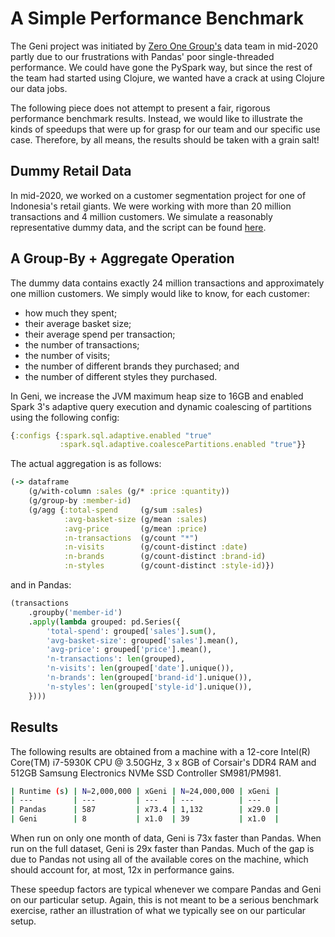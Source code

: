 # A Simple Performance Benchmark

The Geni project was initiated by [Zero One Group's](https://zero-one-group.com/) data team in mid-2020 partly due to our frustrations with Pandas' poor single-threaded performance. We could have gone the PySpark way, but since the rest of the team had started using Clojure, we wanted have a crack at using Clojure our data jobs.

The following piece does not attempt to present a fair, rigorous performance benchmark results. Instead, we would like to illustrate the kinds of speedups that were up for grasp for our team and our specific use case. Therefore, by all means, the results should be taken with a grain salt!

## Dummy Retail Data

In mid-2020, we worked on a customer segmentation project for one of Indonesia's retail giants. We were working with more than 20 million transactions and 4 million customers. We simulate a reasonably representative dummy data, and the script can be found [here](../examples/performance_benchmark_data.clj).

## A Group-By + Aggregate Operation

The dummy data contains exactly 24 million transactions and approximately one million customers. We simply would like to know, for each customer:

- how much they spent;
- their average basket size;
- their average spend per transaction;
- the number of transactions;
- the number of visits;
- the number of different brands they purchased; and
- the number of different styles they purchased.

In Geni, we increase the JVM maximum heap size to 16GB and enabled Spark 3's adaptive query execution and dynamic coalescing of partitions using the following config:

```clojure
{:configs {:spark.sql.adaptive.enabled "true"
           :spark.sql.adaptive.coalescePartitions.enabled "true"}}
```

The actual aggregation is as follows:

```clojure
(-> dataframe
    (g/with-column :sales (g/* :price :quantity))
    (g/group-by :member-id)
    (g/agg {:total-spend     (g/sum :sales)
            :avg-basket-size (g/mean :sales)
            :avg-price       (g/mean :price)
            :n-transactions  (g/count "*")
            :n-visits        (g/count-distinct :date)
            :n-brands        (g/count-distinct :brand-id)
            :n-styles        (g/count-distinct :style-id)})
```

and in Pandas:

```python
(transactions
    .groupby('member-id')
    .apply(lambda grouped: pd.Series({
        'total-spend': grouped['sales'].sum(),
        'avg-basket-size': grouped['sales'].mean(),
        'avg-price': grouped['price'].mean(),
        'n-transactions': len(grouped),
        'n-visits': len(grouped['date'].unique()),
        'n-brands': len(grouped['brand-id'].unique()),
        'n-styles': len(grouped['style-id'].unique()),
    })))
```

## Results

The following results are obtained from a machine with a 12-core Intel(R) Core(TM) i7-5930K CPU @ 3.50GHz, 3 x 8GB of Corsair's DDR4 RAM and 512GB Samsung Electronics NVMe SSD Controller SM981/PM981.

```bash
| Runtime (s) | N=2,000,000 | xGeni | N=24,000,000 | xGeni |
| ---         | ---         | ---   | ---          | ---   |
| Pandas      | 587         | x73.4 | 1,132        | x29.0 |
| Geni        | 8           | x1.0  | 39           | x1.0  |
```

When run on only one month of data, Geni is 73x faster than Pandas. When run on the full dataset, Geni is 29x faster than Pandas. Much of the gap is due to Pandas not using all of the available cores on the machine, which should account for, at most, 12x in performance gains.

These speedup factors are typical whenever we compare Pandas and Geni on our particular setup. Again, this is not meant to be a serious benchmark exercise, rather an illustration of what we typically see on our particular setup.

